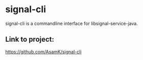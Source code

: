 # signal-cli

signal-cli is a commandline interface for libsignal-service-java.

## Link to project:
https://github.com/AsamK/signal-cli
